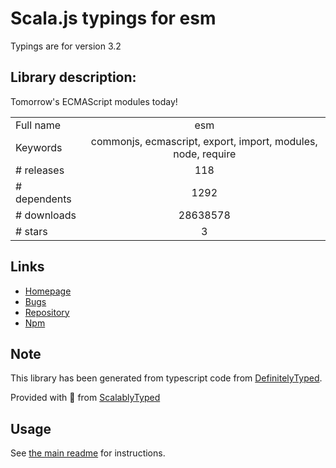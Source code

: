 
# Scala.js typings for esm

Typings are for version 3.2

## Library description:
Tomorrow's ECMAScript modules today!

|                    |                 |
| ------------------ | :-------------: |
| Full name          | esm |
| Keywords           | commonjs, ecmascript, export, import, modules, node, require |
| # releases         | 118 |
| # dependents       | 1292 |
| # downloads        | 28638578 |
| # stars            | 3 |

## Links
- [Homepage](https://github.com/standard-things/esm#readme)
- [Bugs](https://github.com/standard-things/esm/issues)
- [Repository](https://github.com/standard-things/esm)
- [Npm](https://www.npmjs.com/package/esm)
    


## Note
This library has been generated from typescript code from [DefinitelyTyped](https://definitelytyped.org).

Provided with :purple_heart: from [ScalablyTyped](https://github.com/oyvindberg/ScalablyTyped)

## Usage
See [the main readme](../../readme.md) for instructions.


